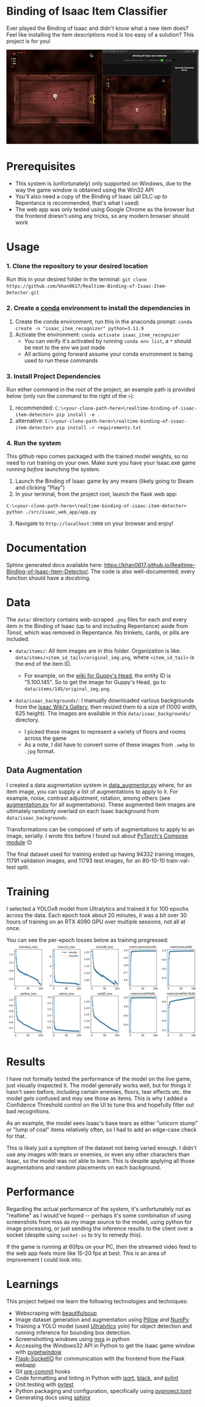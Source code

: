 # Binding of Isaac Item Classifier 
Ever played the Binding of Isaac and didn't know what a new item does? Feel like installing the item descriptions mod is too easy of a solution? This project is for you!

![Demo](./readme_materials/isaac_gif.gif)

# Prerequisites
- This system is (unfortunately) only supported on Windows, due to the way the game window is obtained using the Win32 API
- You'll also need a copy of the Binding of Isaac (all DLC up to Repentance is recommended, that's what I used)
- The web app was only tested using Google Chrome as the browser but the frontend doesn't using any tricks, so any modern browser should work

# Usage
### 1. Clone the repository to your desired location
Run this in your desired folder in the terminal: `git clone https://github.com/khan0617/Realtime-Binding-of-Isaac-Item-Detector.git`


### 2. Create a [conda](https://conda.io/projects/conda/en/latest/user-guide/install/index.html) environment to install the dependencies in
1. Create the conda environment, run this in the anaconda prompt: `conda create -n "isaac_item_recognizer" python=3.11.9`
2. Activate the environment: `conda activate isaac_item_recognizer`
    - You can verify it's activated by running `conda env list`, a `*` should be next to the env we just made
    - All actions going forward assume your conda environment is being used to run these commands

### 3. Install Project Dependencies
Run either command in the root of the project, an example path is provided below (only run the command to the right of the `>`):
1. recommended: `C:\<your-clone-path-here>\realtime-binding-of-isaac-item-detector> pip install -e .`
2. alternative: `C:\<your-clone-path-here>\realtime-binding-of-isaac-item-detector> pip install -r requirements.txt`

### 4. Run the system
This github repo comes packaged with the trained model weights, so no need to run training on your own.
Make sure you have your Isaac.exe game running *before* launching the system.

1. Launch the Binding of Isaac game by any means (likely going to Steam and clicking "Play")
2. In your terminal, from the project root, launch the flask web app: 
```
C:\<your-clone-path-here>\realtime-binding-of-isaac-item-detector> python ./src/isaac_web_app/app.py
```
3. Navigate to `http://localhost:5000` on your browser and enjoy!

# Documentation
Sphinx generated docs available here: https://khan0617.github.io/Realtime-Binding-of-Isaac-Item-Detector/. The code is also well-documented; every function should have a docstring.

# Data
The `data/` directory contains web-scraped `.png` files for each and every item in the Binding of Isaac (up to and including Repentance) aside from *Tonsil*, which was removed in Repentance. No trinkets, cards, or pills are included.

- `data/items/`: All item images are in this folder. Organization is like: `data/items/<item_id_tail>/original_img.png`, where `<item_id_tail>` is the end of the item ID. 
    - For example, on the [wiki for Guppy's Head](https://bindingofisaacrebirth.fandom.com/wiki/Guppy%27s_Head), the entity ID is "5.100.145". So to get the image for Guppy's Head, go to `data/items/145/original_img.png`.

- `data/isaac_backgrounds/`: I manually downloaded various backgrounds from the [Isaac Wiki's Gallery](https://bindingofisaacrebirth.fandom.com/wiki/Rooms?file=Binding_Of_Octorock.jpg#Gallery), then resized them to a size of (1000 width, 625 height). The images are available in this `data/isaac_backgrounds/` directory.
    - I picked these images to represent a variety of floors and rooms across the game
    - As a note, I did have to convert some of these images from `.webp` to `.jpg` format.

## Data Augmentation
I created a data augmentation system in [data_augmentor.py](./src/image_processing/data_augmentor.py) where, for an item image, you can supply a list of augmentations to apply to it. For example, noise, contrast adjustment, rotation, among others (see [augmentation.py](./src/image_processing/augmentation.py) for all augmentations). These augmented item images are ultimately randomly overlaid on each Isaac background from `data/isaac_backgrounds`. 

Transformations can be composed of sets of augmentations to apply to an image, serially. I wrote this before I found out about [PyTorch's Compose module](https://pytorch.org/vision/main/generated/torchvision.transforms.Compose.html) 😔

The final dataset used for training ended up having 94332 training images, 11791 validation images, and 11793 test images, for an 80-10-10 train-val-test split.

# Training
I selected a YOLOv8 model from Ultralytics and trained it for 100 epochs across the data. Each epoch took about 20 minutes, it was a bit over 30 hours of training on an RTX 4090 GPU over multiple sessions, not all at once.

You can see the per-epoch losses below as training progressed:
![Training loss](./model_training_results/results.png)


# Results
I have not formally tested the performance of the model on the live game, just visually inspected it. The model generally works well, but for things it hasn't seen before, including certain enemies, floors, tear effects etc. the model gets confused and may see those as items. This is why I added a Confidence Threshold control on the UI to tune this and hopefully filter out bad recognitions.

As an example, the model sees Isaac's base tears as either "unicorn stump" or "lump of coal" items relatively often, so I had to add an edge-case check for that.

This is likely just a symptom of the dataset not being varied enough. I didn't use any images with tears or enemies, or even any other characters than Isaac, so the model was not able to learn. This is despite applying all those augmentations and random placements on each background.

# Performance
Regarding the actual performance of the system, it's unfortunately not as "realtime" as I would've hoped -- perhaps it's some combination of using screenshots from mss as my image source to the model, using python for image processing, or just sending the inference results to the client over a socket (despite using `socket-io` to try to remedy this).

If the game is running at 60fps on your PC, then the streamed video feed to the web app feels more like 15-20 fps at best. This is an area of improvement I could look into.

# Learnings
This project helped me learn the following technologies and techniques:
- Webscraping with [beautifulsoup](https://www.crummy.com/software/BeautifulSoup/bs4/doc/)
- Image dataset generation and augmentation using [Pillow](https://python-pillow.org/) and [NumPy](https://numpy.org/)
- Training a YOLO model (used [Ultralytics](https://docs.ultralytics.com/) yolo) for object detection and running inference for bounding box detection.
- Screenshotting windows using [mss](https://python-mss.readthedocs.io/) in python
- Accessing the Windows32 API in Python to get the Isaac game window with [pygetwindow](https://github.com/asweigart/PyGetWindow)
- [Flask-SocketIO](https://flask-socketio.readthedocs.io/en/latest/) for communication with the frontend from the Flask webapp
- Git [pre-commit](https://pre-commit.com/) hooks
- Code formatting and linting in Python with [isort](https://pycqa.github.io/isort/), [black](https://github.com/psf/black), and [pylint](https://www.pylint.org/)
- Unit testing with [pytest](https://docs.pytest.org/en/stable/)
- Python packaging and configuration, specifically using [pyproject.toml](https://packaging.python.org/en/latest/guides/writing-pyproject-toml/)
- Generating docs using [sphinx](https://www.sphinx-doc.org/en/master/)